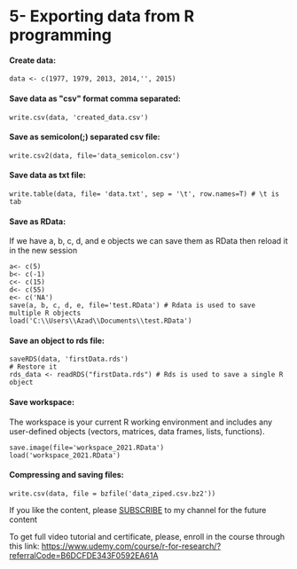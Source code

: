 # 5- Exporting data from R programming

#### Create data:
```
data <- c(1977, 1979, 2013, 2014,'', 2015)
```
#### Save data as "csv" format comma separated:
```
write.csv(data, 'created_data.csv') 
```
#### Save as semicolon(;) separated csv file:
```
write.csv2(data, file='data_semicolon.csv')
```
#### Save data as txt file:
```
write.table(data, file= 'data.txt', sep = '\t', row.names=T) # \t is tab
```
#### Save as RData:
If we have a, b, c, d, and e objects we can save them as RData then reload it in the new session
```
a<- c(5)
b<- c(-1)
c<- c(15)
d<- c(55)
e<- c('NA')
save(a, b, c, d, e, file='test.RData') # Rdata is used to save multiple R objects
load('C:\\Users\\Azad\\Documents\\test.RData')
```

#### Save an object to rds file:
```
saveRDS(data, 'firstData.rds')
# Restore it
rds_data <- readRDS("firstData.rds") # Rds is used to save a single R object
```
#### Save workspace: 
The workspace is your current R working environment and includes any user-defined objects (vectors, matrices, data frames, lists, functions).
```
save.image(file='workspace_2021.RData')
load('workspace_2021.RData')
```
#### Compressing and saving files:
```
write.csv(data, file = bzfile('data_ziped.csv.bz2'))
```
<p>If you like the content, please <a target="_blank" href="https://www.youtube.com/channel/UCpbWlHEqBSnJb6i4UemXQpA?sub_confirmation=1">SUBSCRIBE</a> to my channel for the future content</p>

To get full video tutorial and certificate, please, enroll in the course through this link:
https://www.udemy.com/course/r-for-research/?referralCode=B6DCFDE343F0592EA61A

